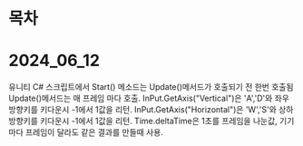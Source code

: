 # 목차

# 2024_06_12
유니티 C# 스크립트에서 Start() 메소드는 Update()메서드가 호출되기 전 한번 호출됨 Update()메서드는 매 프레임 마다 호출.
InPut.GetAxis("Vertical")은 'A','D'와 좌우 방향키를 키다운시 -1에서 1값을 리턴.
InPut.GetAxis("Horizontal")은 'W','S'와 상하 방향키를 키다운시 -1에서 1값을 리턴.
Time.deltaTime은 1초를 프레임을 나눈값, 기기마다 프레임이 달라도 같은 결과를 만들때 사용.


